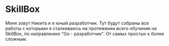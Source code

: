 # SkillBox
Меня зовут Никита и я юный разработчик.
Тут будут собраны все работы с которыми я сталкиваюсь на протяжении всего обучения на SkillBox, по направлению "Go - разработчик".
От самых простых к более сложным.
